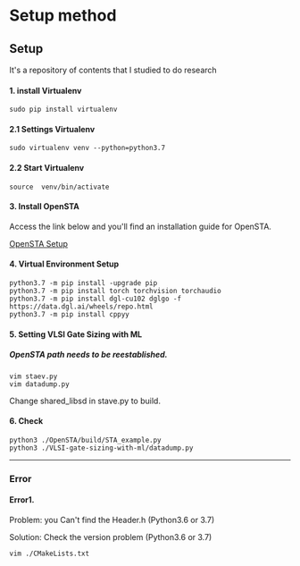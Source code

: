 # Setup method

## Setup

It's a repository of contents that I studied to do research

#### 1. install Virtualenv
    sudo pip install virtualenv
    
#### 2.1 Settings Virtualenv
    sudo virtualenv venv --python=python3.7
    
#### 2.2 Start Virtualenv
    source  venv/bin/activate
    
#### 3. Install OpenSTA 
 Access the link below and you'll find an installation guide for OpenSTA.
 
 [OpenSTA Setup](https://github.com/jaeyongchung/OpenSTA/blob/KKA/README_dataset.md)
  
#### 4. Virtual Environment Setup 

    python3.7 -m pip install -upgrade pip
    python3.7 -m pip install torch torchvision torchaudio
    python3.7 -m pip install dgl-cu102 dglgo -f https://data.dgl.ai/wheels/repo.html
    python3.7 -m pip install cppyy
    
    
#### 5. Setting VLSI Gate Sizing with ML 
##### OpenSTA path needs to be reestablished.

    vim staev.py
    vim datadump.py
    
Change shared_libsd in stave.py to build.  
    
#### 6. Check 
    python3 ./OpenSTA/build/STA_example.py 
    python3 ./VLSI-gate-sizing-with-ml/datadump.py
    
***

### Error

#### Error1.
Problem: you Can't find the Header.h (Python3.6 or 3.7)

Solution: Check the version problem (Python3.6 or 3.7)

    vim ./CMakeLists.txt
    
    
    

